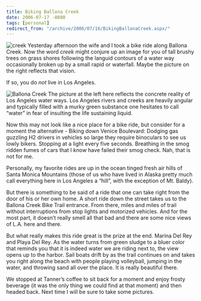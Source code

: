 ```yaml
---
title: Biking Ballona Creek
date: 2006-07-17 -0800
tags: [personal]
redirect_from: "/archive/2006/07/16/BikingBallonaCreek.aspx/"
---
```


![creek](https://haacked.com/images/brushycreek.jpg) Yesterday afternoon
the wife and I took a bike ride along Ballona Creek. Now the word
*creek* might conjure up an image for you of tall brushy trees on grass
shores following the languid contours of a water way occasionally broken
up by a small rapid or waterfall. Maybe the picture on the right
reflects that vision.

If so, you do *not* live in Los Angeles.

![Ballona Creek](https://haacked.com/images/ballonacreek.jpg) The picture
at the left here reflects the concrete reality of Los Angeles water
ways. Los Angeles rivers and creeks are heavily angular and typically
filled with a murky green substance one hesitates to call “water” in
fear of insulting the life sustaining liquid.

Now this may not look like a nice place for a bike ride, but consider
for a moment the alternative - Biking down Venice Boulevard: Dodging gas
guzzling H2 drivers in vehicles so large they require binoculars to see
us lowly bikers. Stopping at a light every five seconds. Breathing in
the smog ridden fumes of cars that I *know* have failed their smog
check. Nah, that is not for me.

Personally, my favorite rides are up in the ocean tinged fresh air hills
of Santa Monica Mountains (those of us who have lived in Alaska pretty
much call everything here in Los Angeles a “hill”, with the exception of
Mt. Baldy).

But there is something to be said of a ride that one can take right from
the door of his or her own home. A short ride down the street takes us
to the Ballona Creek Bike Trail entrance. From there, miles and miles of
trail without interruptions from stop lights and motorized vehicles. And
for the most part, it doesn’t really smell all that bad and there are
some nice views of L.A. here and there.

But what really makes this ride great is the prize at the end. Marina
Del Rey and Playa Del Rey. As the water turns from green sludge to a
bluer color that reminds you that it is indeed water we are riding next
to, the view opens up to the harbor. Sail boats drift by as the trail
continues on and takes you right along the beach with people playing
volleyball, jumping in the water, and throwing sand all over the place.
It is really beautiful there.

We stopped at Tanner’s coffee to sit back for a moment and enjoy frosty
beverage (it was the only thing we could find at that moment) and then
headed back. Next time I will be sure to take some pictures.

